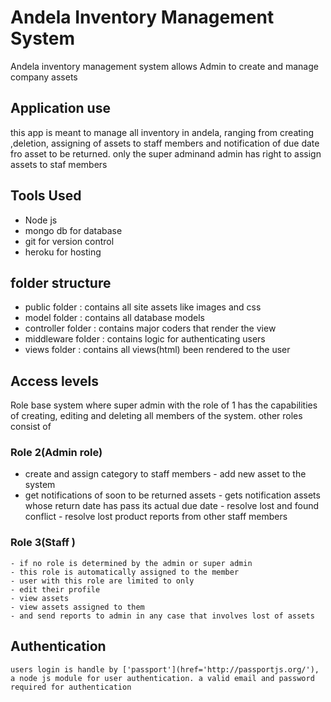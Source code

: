 # Andela Inventory Management System
Andela inventory management system
allows Admin to create and manage company assets

## Application use
this app is meant to manage all inventory in andela, ranging from creating ,deletion, assigning of assets to staff members and notification of due date fro asset to be returned. only the super adminand admin has right to assign assets to staf members

## Tools Used
- Node js
- mongo db for database
- git for version control
- heroku for hosting


## folder structure
- public folder : contains all site assets like images and css
- model folder : contains all database models
- controller folder : contains major coders that render the view
- middleware folder : contains logic for authenticating users
- views folder : contains all views(html) been rendered to the user


## Access levels
Role base system where super admin with the role of 1
has the capabilities of creating, editing and deleting
all members of the system. other roles consist of

### Role 2(Admin role)
   - create and assign category to staff members
    - add new asset to the system
   -  get notifications of soon to be returned assets
    - gets notification assets whose return date has pass its actual due date
    - resolve lost and found conflict
    - resolve lost product reports  from other staff members

### Role 3(Staff )
    - if no role is determined by the admin or super admin
    - this role is automatically assigned to the member
    - user with this role are limited to only
    - edit their profile
    - view assets
    - view assets assigned to them
    - and send reports to admin in any case that involves lost of assets

## Authentication
    users login is handle by ['passport'](href='http://passportjs.org/'), a node js module for user authentication. a valid email and password required for authentication



    